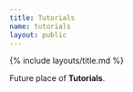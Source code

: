 ```yaml
---
title: Tutorials
name: tutorials
layout: public
---
```


{% include layouts/title.md %}

Future place of __Tutorials__.